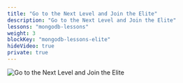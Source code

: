 ```yaml
---
title: "Go to the Next Level and Join the Elite"
description: "Go to the Next Level and Join the Elite"
lessons: "mongodb-lessons" 
weight: 3
blockKey: "mongodb-lessons-elite"
hideVideo: true
private: true
---
```


![Go to the Next Level and Join the Elite](/mongodb/cover-elite.jpg)